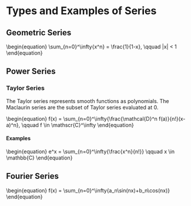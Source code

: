# Types and Examples of Series

## Geometric Series

\begin{equation}
\sum_{n=0}^\infty{x^n} = \frac{1}{1-x}, \qquad |x| < 1
\end{equation}

## Power Series

### Taylor Series

The Taylor series represents smooth functions as polynomials. The Maclaurin series are the subset of Taylor series evaluated at 0.

\begin{equation}
f(x) = \sum_{n=0}^\infty{\frac{\mathcal{D}^n f(a)}{n!}(x-a)^n}, \qquad f \in \mathscr{C}^\infty
\end{equation}

#### Examples

\begin{equation}
e^x = \sum_{n=0}^\infty{\frac{x^n}{n!}} \qquad x \in \mathbb{C}
\end{equation}

## Fourier Series

\begin{equation}
f(x) = \sum_{n=0}^\infty{a_n\sin(nx)+b_n\cos(nx)}
\end{equation}